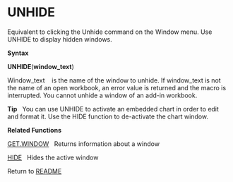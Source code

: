 # UNHIDE

Equivalent to clicking the Unhide command on the Window menu. Use UNHIDE
to display hidden windows.

**Syntax**

**UNHIDE**(**window\_text**)

Window\_text&nbsp;&nbsp;&nbsp;&nbsp;is the name of the window to unhide.
If window\_text is not the name of an open workbook, an error value is
returned and the macro is interrupted. You cannot unhide a window of an
add-in workbook.

**Tip**&nbsp;&nbsp;&nbsp;You can use UNHIDE to activate an embedded
chart in order to edit and format it. Use the HIDE function to
de-activate the chart window.

**Related Functions**

[GET.WINDOW](GET.WINDOW.md)&nbsp;&nbsp;&nbsp;Returns information about a window

[HIDE](HIDE.md)&nbsp;&nbsp;&nbsp;Hides the active window



Return to [README](README.md#U)

